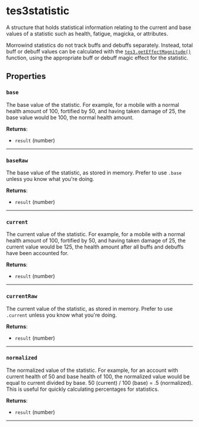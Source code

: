 <!---
	This file is autogenerated. Do not edit this file manually. Your changes will be ignored.
	More information: https://github.com/MWSE/MWSE/tree/master/docs
-->

# tes3statistic

A structure that holds statistical information relating to the current and base values of a statistic such as health, fatigue, magicka, or attributes.

Morrowind statistics do not track buffs and debuffs separately. Instead, total buff or debuff values can be calculated with the [`tes3.getEffectMagnitude()`](https://mwse.github.io/MWSE/apis/tes3/#tes3geteffectmagnitude) function, using the appropriate buff or debuff magic effect for the statistic.

## Properties

### `base`
<div class="search_terms" style="display: none">base</div>

The base value of the statistic. For example, for a mobile with a normal health amount of 100, fortified by 50, and having taken damage of 25, the base value would be 100, the normal health amount.

**Returns**:

* `result` (number)

***

### `baseRaw`
<div class="search_terms" style="display: none">baseraw</div>

The base value of the statistic, as stored in memory. Prefer to use `.base` unless you know what you're doing.

**Returns**:

* `result` (number)

***

### `current`
<div class="search_terms" style="display: none">current</div>

The current value of the statistic. For example, for a mobile with a normal health amount of 100, fortified by 50, and having taken damage of 25, the current value would be 125, the health amount after all buffs and debuffs have been accounted for.

**Returns**:

* `result` (number)

***

### `currentRaw`
<div class="search_terms" style="display: none">currentraw</div>

The current value of the statistic, as stored in memory. Prefer to use `.current` unless you know what you're doing.

**Returns**:

* `result` (number)

***

### `normalized`
<div class="search_terms" style="display: none">normalized</div>

The normalized value of the statistic. For example, for an account with current health of 50 and base health of 100, the normalized value would be equal to current divided by base. 50 (current) / 100 (base) = .5 (normalized). This is useful for quickly calculating percentages for statistics.

**Returns**:

* `result` (number)

***

